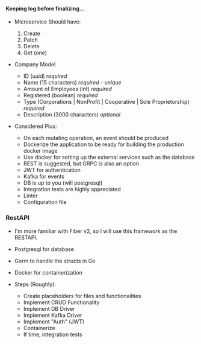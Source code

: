 #### Keeping log before finalizing...
- Microservice Should have:
  1. Create
  2. Patch
  3. Delete
  4. Get (one)

- Company Model
  - ID (uuid) *required*
  - Name (15 characters) *required - unique*
  - Amount of Employees (int) *required*
  - Registered (boolean) *required*
  - Type (Corporations | NonProfit | Cooperative | Sole Proprietorship) *required*
  - Description (3000 characters) *optional*

- Considered Plus:
  - On each mutating operation, an event should be produced
  - Dockerize the application to be ready for building the production docker image
  - Use docker for setting up the external services such as the database
  - REST is suggested, but GRPC is also an option
  - JWT for authentication
  - Kafka for events
  - DB is up to you (will postgresql)
  - Integration tests are highly appreciated
  - Linter
  - Configuration file

### RestAPI
- I'm more familiar with Fiber v2, so I will use this framework as the RESTAPI.
- Postgresql for database
- Gorm to handle the structs in Go
- Docker for containerization 

- Steps (Roughly):
  - Create placeholders for files and functionalities
  - Implement CRUD Functionality
  - Implement DB Driver
  - Implement Kafka Driver
  - Implement "Auth" (JWT)
  - Containerize
  - If time, integration tests
